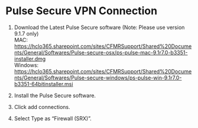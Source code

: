 # Pulse Secure VPN Connection

1.	Download the Latest Pulse Secure software (Note: Please use version 9.1.7 only) <br/>
MAC: <br/>
https://hclo365.sharepoint.com/sites/CFMRSupport/Shared%20Documents/General/Softwares/Pulse-secure-osx/ps-pulse-mac-9.1r7.0-b3351-installer.dmg <br/>
Windows: <br/>
https://hclo365.sharepoint.com/sites/CFMRSupport/Shared%20Documents/General/Softwares/Pulse-secure-windows/ps-pulse-win-9.1r7.0-b3351-64bitinstaller.msi <br/>

2. Install the Pulse Secure software. <br/>
3. Click add connections. <br/>
4. Select Type as “Firewall (SRX)”.


